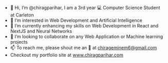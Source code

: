 - 👋 Hi, I’m @chiragparihar, I am a 3rd year :computer: Computer Science Student at Carleton
- 👀 I’m interested in Web Development and Artificial Intelligence
- 🌱 I’m currently enhancing my skills on Web Development in React and NextJS and Neural Networks
- 💞️ I’m looking to collaborate on any Web Application or Machine learning projects
- 📫 To reach me, please shout me an :e-mail: at chirageminem6@gmail.com
- Checkout my portfolio site at www.chiragparihar.com 

<!---
chiragparihar/chiragparihar is a ✨ special ✨ repository because its `README.md` (this file) appears on your GitHub profile.
You can click the Preview link to take a look at your changes.
--->
